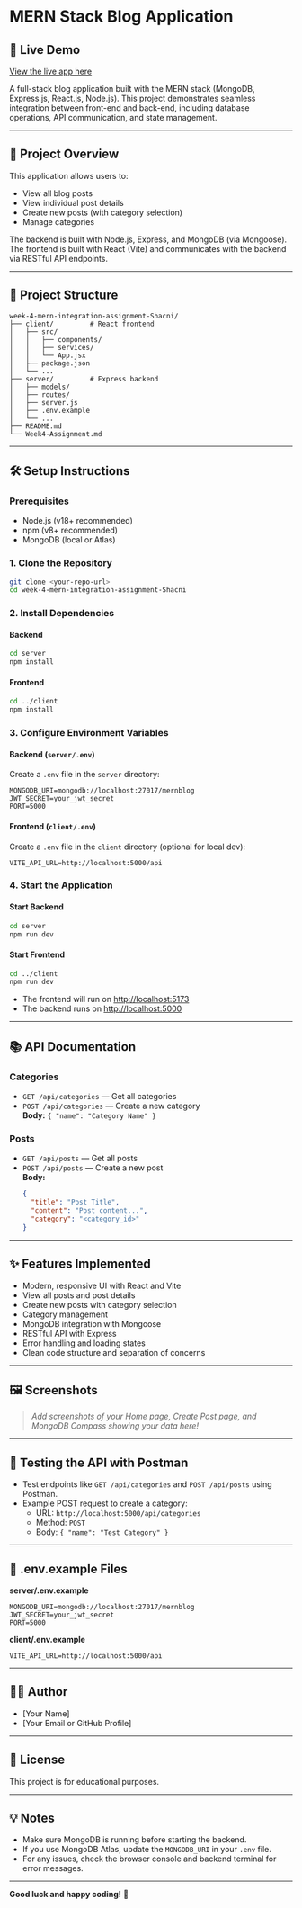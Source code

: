 # MERN Stack Blog Application

## 🚀 Live Demo

[View the live app here](https://your-live-app-url.com)

A full-stack blog application built with the MERN stack (MongoDB, Express.js, React.js, Node.js). This project demonstrates seamless integration between front-end and back-end, including database operations, API communication, and state management.

---

## 🚀 Project Overview

This application allows users to:
- View all blog posts
- View individual post details
- Create new posts (with category selection)
- Manage categories

The backend is built with Node.js, Express, and MongoDB (via Mongoose). The frontend is built with React (Vite) and communicates with the backend via RESTful API endpoints.

---

## 📂 Project Structure

```
week-4-mern-integration-assignment-Shacni/
├── client/         # React frontend
│   ├── src/
│   │   ├── components/
│   │   ├── services/
│   │   └── App.jsx
│   ├── package.json
│   └── ...
├── server/         # Express backend
│   ├── models/
│   ├── routes/
│   ├── server.js
│   ├── .env.example
│   └── ...
├── README.md
└── Week4-Assignment.md
```

---

## 🛠️ Setup Instructions

### Prerequisites

- Node.js (v18+ recommended)
- npm (v8+ recommended)
- MongoDB (local or Atlas)

### 1. Clone the Repository

```sh
git clone <your-repo-url>
cd week-4-mern-integration-assignment-Shacni
```

### 2. Install Dependencies

#### Backend

```sh
cd server
npm install
```

#### Frontend

```sh
cd ../client
npm install
```

### 3. Configure Environment Variables

#### Backend (`server/.env`)

Create a `.env` file in the `server` directory:

```
MONGODB_URI=mongodb://localhost:27017/mernblog
JWT_SECRET=your_jwt_secret
PORT=5000
```

#### Frontend (`client/.env`)

Create a `.env` file in the `client` directory (optional for local dev):

```
VITE_API_URL=http://localhost:5000/api
```

### 4. Start the Application

#### Start Backend

```sh
cd server
npm run dev
```

#### Start Frontend

```sh
cd ../client
npm run dev
```

- The frontend will run on [http://localhost:5173](http://localhost:5173)
- The backend runs on [http://localhost:5000](http://localhost:5000)

---

## 📚 API Documentation

### Categories

- `GET /api/categories` — Get all categories
- `POST /api/categories` — Create a new category  
  **Body:** `{ "name": "Category Name" }`

### Posts

- `GET /api/posts` — Get all posts
- `POST /api/posts` — Create a new post  
  **Body:**  
  ```json
  {
    "title": "Post Title",
    "content": "Post content...",
    "category": "<category_id>"
  }
  ```

---

## ✨ Features Implemented

- Modern, responsive UI with React and Vite
- View all posts and post details
- Create new posts with category selection
- Category management
- MongoDB integration with Mongoose
- RESTful API with Express
- Error handling and loading states
- Clean code structure and separation of concerns

---

## 🖼️ Screenshots

> _Add screenshots of your Home page, Create Post page, and MongoDB Compass showing your data here!_

---

## 🧪 Testing the API with Postman

- Test endpoints like `GET /api/categories` and `POST /api/posts` using Postman.
- Example POST request to create a category:
  - URL: `http://localhost:5000/api/categories`
  - Method: `POST`
  - Body: `{ "name": "Test Category" }`

---

## 📝 .env.example Files

**server/.env.example**
```
MONGODB_URI=mongodb://localhost:27017/mernblog
JWT_SECRET=your_jwt_secret
PORT=5000
```

**client/.env.example**
```
VITE_API_URL=http://localhost:5000/api
```

---

## 🧑‍💻 Author

- [Your Name]
- [Your Email or GitHub Profile]

---

## 📄 License

This project is for educational purposes.

---

## 💡 Notes

- Make sure MongoDB is running before starting the backend.
- If you use MongoDB Atlas, update the `MONGODB_URI` in your `.env` file.
- For any issues, check the browser console and backend terminal for error messages.

---

**Good luck and happy coding!** 🚀 